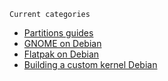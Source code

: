 `Current categories`

- [Partitions guides](content/partitions/main.md)
- [GNOME on Debian](content/debian/guidances/gnome.md)
- [Flatpak on Debian](content/debian/guidances/flatpak.md)
- [Building a custom kernel Debian](content/debian/guidances/custom_kernel.md)

